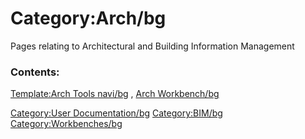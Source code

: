 # Category:Arch/bg
Pages relating to Architectural and Building Information Management

### Contents:

[Template:Arch Tools navi/bg](Template:Arch_Tools_navi/bg.md) , [Arch Workbench/bg](Arch_Workbench/bg.md)

[Category:User Documentation/bg](Category:User_Documentation/bg.md) [Category:BIM/bg](Category:BIM/bg.md) [Category:Workbenches/bg](Category:Workbenches/bg.md)
